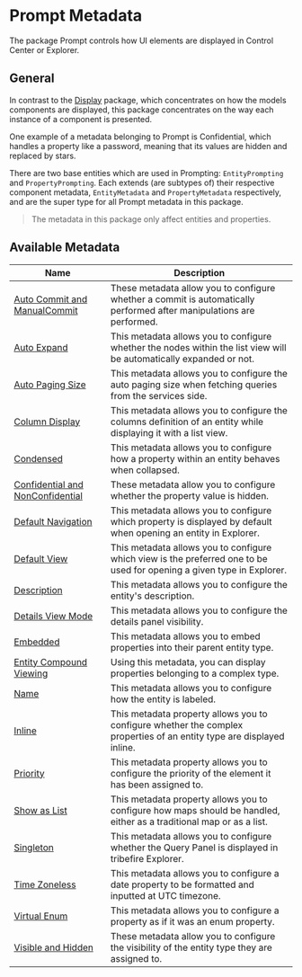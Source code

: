 # Prompt Metadata

The package Prompt controls how UI elements are displayed in Control Center or Explorer.

## General

In contrast to the [Display](../display/display_metadata.md) package, which concentrates on how the models components are displayed, this package concentrates on the way each instance of a component is presented.

One example of a metadata belonging to Prompt is Confidential, which handles a property like a password, meaning that its values are hidden and replaced by stars.

There are two base entities which are used in Prompting: `EntityPrompting` and `PropertyPrompting`. Each extends (are subtypes of) their respective component metadata, `EntityMetadata` and `PropertyMetadata` respectively, and are the super type for all Prompt metadata in this package.
>The metadata in this package only affect entities and properties.

## Available Metadata

Name    | Description  
------- | -----------
[Auto Commit and ManualCommit](auto_commit.md) | These metadata allow you to configure whether a commit is automatically performed after manipulations are performed.
[Auto Expand](auto_expand.md) | This metadata allows you to configure whether the nodes within the list view will be automatically expanded or not.
[Auto Paging Size](auto_paging.md) | This metadata allows you to configure the auto paging size when fetching queries from the services side.
[Column Display](column_display.md) | This metadata allows you to configure the columns definition of an entity while displaying it with a list view.
[Condensed](condensed.md) |  This metadata allows you to configure how a property within an entity behaves when collapsed.
[Confidential and NonConfidential](confidential.md) | These metadata allow you to configure whether the property value is hidden.
[Default Navigation](default_navigation.md) | This metadata allows you to configure which property is displayed by default when opening an entity in Explorer.
[Default View](default_view.md) | This metadata allows you to configure which view is the preferred one to be used for opening a given type in Explorer.
[Description](description.md) | This metadata allows you to configure the entity's description.
[Details View Mode](details_view_mode.md) | This metadata allows you to configure the details panel visibility.
[Embedded](embedded.md) | This metadata allows you to embed properties into their parent entity type.
[Entity Compound Viewing](entity_compound.md) | Using this metadata, you can display properties belonging to a complex type.
[Name](name.md) | This metadata allows you to configure how the entity is labeled.
[Inline](inline.md) | This metadata property allows you to configure whether the complex properties of an entity type are displayed inline.
[Priority](priority.md) | This metadata property allows you to configure the priority of the element it has been assigned to.
[Show as List](show_as_list.md) | This metadata property allows you to configure how maps should be handled, either as a traditional map or as a list.
[Singleton](singleton.md) | This metadata allows you to configure whether the Query Panel is displayed in tribefire Explorer.
[Time Zoneless](time_zoneless.md) | This metadata allows you to configure a date property to be formatted and inputted at UTC timezone.
[Virtual Enum](virtual_enum.md) | This metadata allows you to configure a property as if it was an enum property.
[Visible and Hidden](visible.md) | These metadata allow you to configure the visibility of the entity type they are assigned to.
